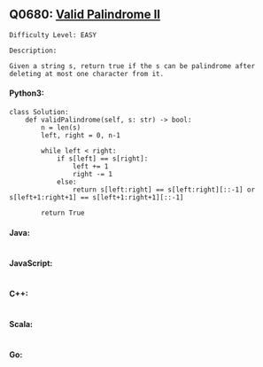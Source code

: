 ## Q0680: [Valid Palindrome II](https://leetcode.com/problems/valid-palindrome-ii/)

```
Difficulty Level: EASY
```

```
Description:

Given a string s, return true if the s can be palindrome after deleting at most one character from it.
```

#### Python3:

```
class Solution:
    def validPalindrome(self, s: str) -> bool:
        n = len(s)
        left, right = 0, n-1
        
        while left < right:
            if s[left] == s[right]:
                left += 1
                right -= 1
            else:
                return s[left:right] == s[left:right][::-1] or s[left+1:right+1] == s[left+1:right+1][::-1]
        
        return True
```

#### Java:

```

```

#### JavaScript:

```

```

#### C++:

```

```

#### Scala:

```

```

#### Go:

```

```
